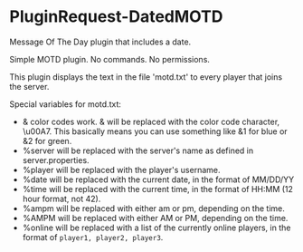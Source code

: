 PluginRequest-DatedMOTD
=======================

Message Of The Day plugin that includes a date.

Simple MOTD plugin. No commands. No permissions.

This plugin displays the text in the file 'motd.txt' to every player that joins the server.

Special variables for motd.txt:
* & color codes work. & will be replaced with the color code character, \u00A7. This basically means you can use something like &1 for blue or &2 for green.
* %server will be replaced with the server's name as defined in server.properties.
* %player will be replaced with the player's username.
* %date will be replaced with the current date, in the format of MM/DD/YY
* %time will be replaced with the current time, in the format of HH:MM (12 hour format, not 42).
* %ampm will be replaced with either am or pm, depending on the time.
* %AMPM will be replaced with either AM or PM, depending on the time.
* %online will be replaced with a list of the currently online players, in the format of `player1, player2, player3`.